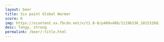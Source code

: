 ```yaml
---
layout: beer
title: Six point Global Warmer
score: 6
img: https://scontent.xx.fbcdn.net/v/t1.0-0/p480x480/11196336_10153268256713745_6680283658542121771_n.jpg?oh=f6da3c7ad33699646c6b8e47a745966c&oe=58C22CED
desc: Tangy, strong
permalink: /beer/:title.html
---
```

